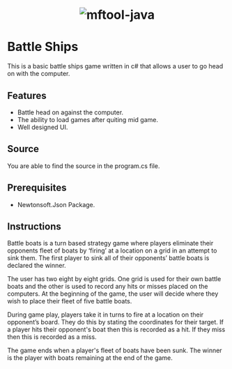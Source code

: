<h1 align="center">
    <img src="https://media.discordapp.net/attachments/1057655939177664602/1060850059169759293/battleships.jpg" alt="mftool-java">
  </a>
</h1>


# Battle Ships
This is a basic battle ships game written in c# that allows a user to go head on with the computer.

## Features
- Battle head on against the computer.
- The ability to load games after quiting mid game.
- Well designed UI.

## Source
You are able to find the source in the program.cs file.

## Prerequisites 
- Newtonsoft.Json Package.

## Instructions
Battle boats is a turn based strategy game where players eliminate their opponents fleet of boats by ‘firing’ at a location on a grid in an attempt to sink them. The first player to sink all of their opponents’ battle boats is declared the winner.

The user has two eight by eight grids. One grid is used for their own battle boats and the other is used to record any hits or misses placed on the computers. At the beginning of the game, the user will decide where they wish to place their fleet of five battle boats.

During game play, players take it in turns to fire at a location on their opponent’s board. They do this by stating the coordinates for their target. If a player hits their opponent's boat then this is recorded as a hit. If they miss then this is recorded as a miss.

The game ends when a player's fleet of boats have been sunk. The winner is the player with boats remaining at the end of the game. 
